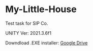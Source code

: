 # My-Little-House
Test task for SIP Co.

UNITY Ver: 2021.3.6f1

Downdload .EXE installer: [Google Drive](https://drive.google.com/file/d/1jAzTnlWyEZ7UVO5-Cz8bdKnR2N_6qpQ0/view?usp=sharing)
